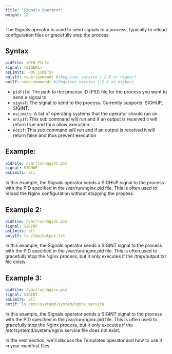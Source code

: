 ```yaml
---
title: "Signals Operator"
weight: 12
---
```

The Signals operator is used to send signals to a process, typically to reload configuration files or gracefully stop the process.

## Syntax

```yaml
pidFile: <PID_FILE>
signal: <SIGNAL>
osLimits: <OS_LIMITS>
onlyIf: <sub-command> #(Requires version 1.2.6 or higher)
notIf: <sub-command> #(Requires version 1.2.6 or higher)
```

* `pidFile`: The path to the process ID (PID) file for the process you want to send a signal to.
* `signal`: The signal to send to the process. Currently supports: SIGHUP, SIGINT.
* `osLimits`: A list of operating systems that the operator should run on.
* `onlyIf`: This sub command will run and if an output is received it will return true and thus allow execution
* `notIf`: This sub command will run and if an output is received it will return false and thus prevent execution

## Example:

```yaml
pidFile: /var/run/nginx.pid
signal: SIGHUP
osLimits: all
```

In this example, the Signals operator sends a SIGHUP signal to the process with the PID specified in the /var/run/nginx.pid file. This is often used to reload the Nginx configuration without stopping the process.

## Example 2:

```yaml
pidFile: /var/run/nginx.pid
signal: SIGINT
osLimits: all
onlyIf: ls /tmp/output.txt
```

In this example, the Signals operator sends a SIGINT signal to the process with the PID specified in the /var/run/nginx.pid file. This is often used to gracefully stop the Nginx process, but it only executes if the /tmp/output.txt file exists.

## Example 3:

```yaml
pidFile: /var/run/nginx.pid
signal: SIGINT
osLimits: all
notIf: ls /etc/systemd/system/nginx.service
```

In this example, the Signals operator sends a SIGINT signal to the process with the PID specified in the /var/run/nginx.pid file. This is often used to gracefully stop the Nginx process, but it only executes if the /etc/systemd/system/nginx.service file does not exist.

In the next section, we'll discuss the Templates operator and how to use it in your manifest files.